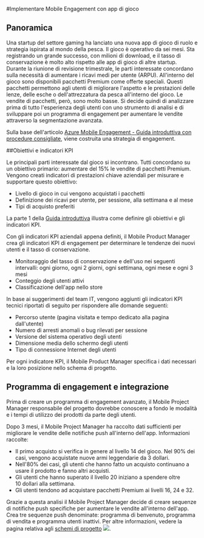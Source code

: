 <properties 
	pageTitle="Implementazione di Azure Mobile Engagement per app di gioco"
	description="Scenario di app di gioco per l'implementazione di Azure Mobile Engagement" 
	services="mobile-engagement" 
	documentationCenter="mobile" 
	authors="piyushjo"
	manager="dwrede"
	editor=""/>

<tags
	ms.service="mobile-engagement"
	ms.devlang="na"
	ms.topic="article"
	ms.tgt_pltfrm="mobile-multiple"
	ms.workload="mobile" 
	ms.date="02/29/2016"
	ms.author="piyushjo"/>

#Implementare Mobile Engagement con app di gioco

## Panoramica

Una startup del settore gaming ha lanciato una nuova app di gioco di ruolo e strategia ispirata al mondo della pesca. Il gioco è operativo da sei mesi. Sta registrando un grande successo, con milioni di download, e il tasso di conservazione è molto alto rispetto alle app di gioco di altre startup. Durante la riunione di revisione trimestrale, le parti interessate concordano sulla necessità di aumentare i ricavi medi per utente (ARPU). All'interno del gioco sono disponibili pacchetti Premium come offerte speciali. Questi pacchetti permettono agli utenti di migliorare l'aspetto e le prestazioni delle lenze, delle esche o dell'attrezzatura da pesca all'interno del gioco. Le vendite di pacchetti, però, sono molto basse. Si decide quindi di analizzare prima di tutto l'esperienza degli utenti con uno strumento di analisi e di sviluppare poi un programma di engagement per aumentare le vendite attraverso la segmentazione avanzata.

Sulla base dell'articolo [Azure Mobile Engagement - Guida introduttiva con procedure consigliate](mobile-engagement-getting-started-best-practices.md), viene costruita una strategia di engagement.

##Obiettivi e indicatori KPI

Le principali parti interessate dal gioco si incontrano. Tutti concordano su un obiettivo primario: aumentare del 15% le vendite di pacchetti Premium. Vengono creati indicatori di prestazioni chiave aziendali per misurare e supportare questo obiettivo:

* Livello di gioco in cui vengono acquistati i pacchetti
* Definizione dei ricavi per utente, per sessione, alla settimana e al mese
* Tipi di acquisto preferiti

La parte 1 della [Guida introduttiva](mobile-engagement-getting-started-best-practices.md) illustra come definire gli obiettivi e gli indicatori KPI.

Con gli indicatori KPI aziendali appena definiti, il Mobile Product Manager crea gli indicatori KPI di engagement per determinare le tendenze dei nuovi utenti e il tasso di conservazione.

* Monitoraggio del tasso di conservazione e dell'uso nei seguenti intervalli: ogni giorno, ogni 2 giorni, ogni settimana, ogni mese e ogni 3 mesi
* Conteggio degli utenti attivi
* Classificazione dell'app nello store

In base ai suggerimenti del team IT, vengono aggiunti gli indicatori KPI tecnici riportati di seguito per rispondere alle domande seguenti:

* Percorso utente (pagina visitata e tempo dedicato alla pagina dall'utente)
* Numero di arresti anomali o bug rilevati per sessione
* Versione del sistema operativo degli utenti
* Dimensione media dello schermo degli utenti
* Tipo di connessione Internet degli utenti

Per ogni indicatore KPI, il Mobile Product Manager specifica i dati necessari e la loro posizione nello schema di progetto.

## Programma di engagement e integrazione

Prima di creare un programma di engagement avanzato, il Mobile Project Manager responsabile del progetto dovrebbe conoscere a fondo le modalità e i tempi di utilizzo dei prodotti da parte degli utenti.

Dopo 3 mesi, il Mobile Project Manager ha raccolto dati sufficienti per migliorare le vendite delle notifiche push all'interno dell'app. Informazioni raccolte:

* Il primo acquisto si verifica in genere al livello 14 del gioco. Nel 90% dei casi, vengono acquistate nuove armi leggendarie da 3 dollari.
* Nell'80% dei casi, gli utenti che hanno fatto un acquisto continuano a usare il prodotto e fanno altri acquisti.
* Gli utenti che hanno superato il livello 20 iniziano a spendere oltre 10 dollari alla settimana.
* Gli utenti tendono ad acquistare pacchetti Premium ai livelli 16, 24 e 32.

Grazie a questa analisi il Mobile Project Manager decide di creare sequenze di notifiche push specifiche per aumentare le vendite all'interno dell'app. Crea tre sequenze push denominate: programma di benvenuto, programma di vendita e programma utenti inattivi. Per altre informazioni, vedere la pagina relativa agli [schemi di progetto](https://github.com/Azure/azure-mobile-engagement-samples/tree/master/Playbooks) ![][1].

<!--Image references-->

[1]: ./media/mobile-engagement-game-scenario/notification-scenario.png

<!--Link references-->

<!---HONumber=AcomDC_0302_2016-->